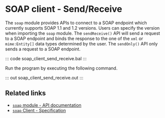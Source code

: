 # SOAP client - Send/Receive

The `soap` module provides APIs to connect to a SOAP endpoint which currently supports SOAP 1.1 and 1.2 versions. Users can specify the version when importing the `soap` module. The `sendReceive()` API will send a request to a SOAP endpoint and binds the response to the one of the `xml` or `mime:Entity[]` data types determined by the user. The `sendOnly()` API only sends a request to a SOAP endpoint.

::: code soap_client_send_receive.bal :::

Run the program by executing the following command.

::: out soap_client_send_receive.out :::

## Related links

- [`soap` module - API documentation](https://central.ballerina.io/ballerina/soap/)
- [`soap` Client - Specification](/spec/soap/#21-client)
